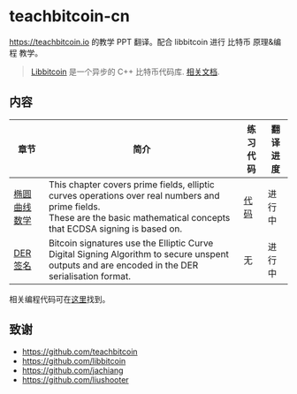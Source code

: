 # teachbitcoin-cn

https://teachbitcoin.io 的教学 PPT 翻译。配合 libbitcoin 进行 比特币 原理&编程 教学。

> [Libbitcoin](https://github.com/libbitcoin/libbitcoin-system) 是一个异步的 C++ 比特币代码库. [相关文档](https://github.com/jachiang/LibbitcoinDocumentation).

## 内容
| 章节 | 简介 | 练习代码 | 翻译进度 |
| - | - | - | - |
| [椭圆曲线数学](https://chrislinn.github.io/teachbitcoin-cn/ec_math.html) | This chapter covers prime fields, elliptic curves operations over real numbers and prime fields.<br>These are the basic mathematical concepts that ECDSA signing is based on. | [代码](https://github.com/teachbitcoin/code-demos/tree/master/00_ec_math) | 进行中 |
| [DER 签名](https://chrislinn.github.io/teachbitcoin-cn/ecdsa.html) | Bitcoin signatures use the Elliptic Curve Digital Signing Algorithm to secure unspent outputs and are encoded in the DER serialisation format. | 无 | 进行中 |

相关编程代码可在[这里](https://github.com/teachbitcoin/code-demos)找到。

## 致谢
+ https://github.com/teachbitcoin
+ https://github.com/libbitcoin
+ https://github.com/jachiang
+ https://github.com/liushooter

